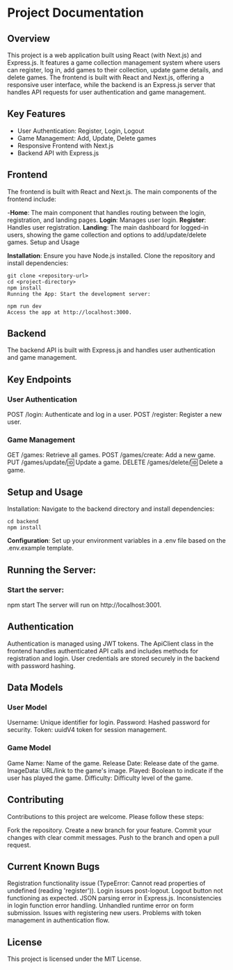 # **Project Documentation**

## **Overview**
This project is a web application built using React (with Next.js) and Express.js. It features a game collection management system where users can register, log in, add games to their collection, update game details, and delete games. The frontend is built with React and Next.js, offering a responsive user interface, while the backend is an Express.js server that handles API requests for user authentication and game management.

## **Key Features**
- User Authentication: Register, Login, Logout
- Game Management: Add, Update, Delete games
- Responsive Frontend with Next.js
- Backend API with Express.js


## Frontend
The frontend is built with React and Next.js. The main components of the frontend include:

-**Home**:  The main component that handles routing between the login, registration, and landing pages.
**Login**: Manages user login.
**Register**: Handles user registration.
**Landing**: The main dashboard for logged-in users, showing the game collection and options to add/update/delete games.
Setup and Usage


**Installation**: Ensure you have Node.js installed. Clone the repository and install dependencies:
```
git clone <repository-url>
cd <project-directory>
npm install
Running the App: Start the development server:

```

```
npm run dev
Access the app at http://localhost:3000.
```

## **Backend**
The backend API is built with Express.js and handles user authentication and game management.

## **Key Endpoints**

### **User Authentication**
POST /login: Authenticate and log in a user.
POST /register: Register a new user.

### **Game Management**
GET /games: Retrieve all games.
POST /games/create: Add a new game.
PUT /games/update/:id: Update a game.
DELETE /games/delete/:id: Delete a game.

## **Setup and Usage**
Installation: Navigate to the backend directory and install dependencies:

```
cd backend
npm install
```

**Configuration**: Set up your environment variables in a .env file based on the .env.example template.

## **Running the Server**: 

### Start the server:

npm start
The server will run on http://localhost:3001.

## Authentication
Authentication is managed using JWT tokens. The ApiClient class in the frontend handles authenticated API calls and includes methods for registration and login. User credentials are stored securely in the backend with password hashing.

## Data Models

### User Model
Username: Unique identifier for login.
Password: Hashed password for security.
Token: uuidV4 token for session management.

### Game Model
Game Name: Name of the game.
Release Date: Release date of the game.
ImageData: URL/link to the game's image.
Played: Boolean to indicate if the user has played the game.
Difficulty: Difficulty level of the game.

## Contributing
Contributions to this project are welcome. Please follow these steps:

Fork the repository.
Create a new branch for your feature.
Commit your changes with clear commit messages.
Push to the branch and open a pull request.


## Current Known Bugs
Registration functionality issue (TypeError: Cannot read properties of undefined (reading 'register')).
Login issues post-logout.
Logout button not functioning as expected.
JSON parsing error in Express.js.
Inconsistencies in login function error handling.
Unhandled runtime error on form submission.
Issues with registering new users.
Problems with token management in authentication flow.

## License
This project is licensed under the MIT License.
